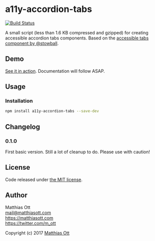 # a11y-accordion-tabs

[![Build Status](https://travis-ci.org/matthiasott/a11y-accordion-tabs.svg?branch=master)](https://travis-ci.org/matthiasott/a11y-accordion-tabs)

A small script (less than 1.6 KB compressed and gzipped) for creating accessible accordion tabs components.
Based on the [accessible tabs component by @stowball](https://codepen.io/stowball/pen/xVWwWe).

## Demo

[See it in action](https://matthiasott.github.io/a11y-accordion-tabs/). Documentation will follow ASAP.

## Usage

### Installation

```sh
npm install a11y-accordion-tabs --save-dev
```

## Changelog

### 0.1.0
First basic version. Still a lot of cleanup to do. Please use with caution!

## License 

Code released under [the MIT license](https://github.com/matthiasott/a11y-accordion-tabs/LICENSE).

## Author

Matthias Ott   
<mail@matthiasott.com>  
<https://matthiasott.com>  
<https://twitter.com/m_ott>

Copyright (c) 2017 [Matthias Ott](https://matthiasott.com)